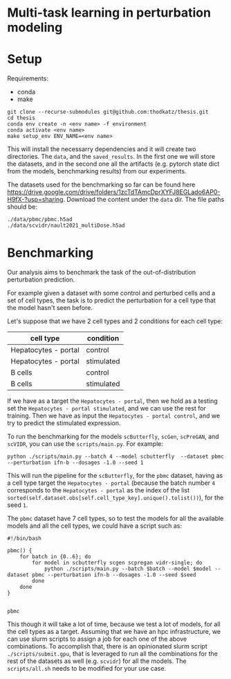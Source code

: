 # Multi-task learning in perturbation modeling

# Setup

Requirements:
- conda
- make

```
git clone --recurse-submodules git@github.com:thodkatz/thesis.git
cd thesis
conda env create -n <env name> -f environment
conda activate <env name>
make setup_env ENV_NAME=<env name>
```

This will install the necessarry dependencies and it will create two directories. The `data`, and the `saved_results`. In the first one we will store the datasets, and in the second one all the artifacts (e.g. pytorch state dict from the models, benchmarking results) from our experiments.

The datasets used for the benchmarking so far can be found here https://drive.google.com/drive/folders/1zcTdTAmcDprXYFJ8EGLado6AP0-H9fX-?usp=sharing. Download the content under the `data` dir. The file paths should be:
```
./data/pbmc/pbmc.h5ad
./data/scvidr/nault2021_multiDose.h5ad
```

# Benchmarking

Our analysis aims to benchmark the task of the out-of-distribution perturbation prediction. 

For example given a dataset with some control and perturbed cells and a set of cell types, the task is to predict the perturbation for a cell type that the model hasn't seen before.

Let's suppose that we have 2 cell types and 2 conditions for each cell type:


|cell type   | condition   |
|---|---|
|Hepatocytes - portal   |control   |
|Hepatocytes - portal   |stimulated   |
|B cells   |control   |
|B cells   |stimulated   |

If we have as a target the `Hepatocytes - portal`, then we hold as a testing set the `Hepatocytes - portal stimulated`, and we can use the rest for training. Then we have as input the `Hepatocytes - portal control`, and we try to predict the stimulated expression.

To run the benchmarking for the models `scButterfly`, `scGen`, `scPreGAN`, and `scVIDR`, you can use the `scripts/main.py`. For example:

```shell
python ./scripts/main.py --batch 4 --model scbutterfly  --dataset pbmc --perturbation ifn-b --dosages -1.0 --seed 1
```

This will run the pipeline for the `scButterfly`, for the `pbmc` dataset, having as a cell type target the `Hepatocytes - portal` (because the batch number `4` corresponds to the `Hepatocytes - portal` as the index of the list `sorted(self.dataset.obs[self.cell_type_key].unique().tolist())`), for the seed `1`.

The `pbmc` dataset have 7 cell types, so to test the models for all the available models and all the cell types, we could have a script such as:

```
#!/bin/bash

pbmc() {
    for batch in {0..6}; do
        for model in scbutterfly scgen scpregan vidr-single; do
            python ./scripts/main.py --batch $batch --model $model --dataset pbmc --perturbation ifn-b --dosages -1.0 --seed $seed
        done
    done
}


pbmc

```

This though it will take a lot of time, because we test a lot of models, for all the cell types as a target. Assuming that we have an hpc infrastructure, we can use slurm scripts to assign a job for each one of the above combinations. To accomplish that, there is an opinionated slurm script `./scripts/submit.gpu`, that is leveraged to run all the combinations for the rest of the datasets as well (e.g. `scvidr`) for all the models. The `scripts/all.sh` needs to be modified for your use case.